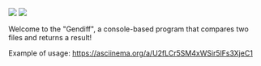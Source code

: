<a href="https://codeclimate.com/github/andreikhanau/frontend-project-lvl2/maintainability"><img src="https://api.codeclimate.com/v1/badges/a7f9be878cbda15d6ade/maintainability" /></a>
<a href="https://codeclimate.com/github/andreikhanau/frontend-project-lvl2/test_coverage"><img src="https://api.codeclimate.com/v1/badges/a7f9be878cbda15d6ade/test_coverage" /></a>

Welcome to the "Gendiff", a console-based program that compares two files and returns a result!

Example of usage:
https://asciinema.org/a/U2fLCr5SM4xWSir5lFs3XjeC1
